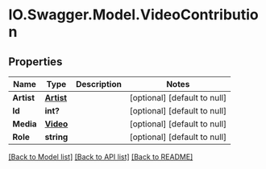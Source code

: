 # IO.Swagger.Model.VideoContribution
## Properties

Name | Type | Description | Notes
------------ | ------------- | ------------- | -------------
**Artist** | [**Artist**](Artist.md) |  | [optional] [default to null]
**Id** | **int?** |  | [optional] [default to null]
**Media** | [**Video**](Video.md) |  | [optional] [default to null]
**Role** | **string** |  | [optional] [default to null]

[[Back to Model list]](../README.md#documentation-for-models) [[Back to API list]](../README.md#documentation-for-api-endpoints) [[Back to README]](../README.md)

